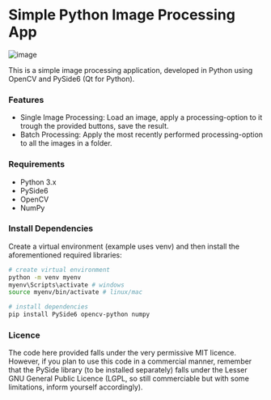 # Simple Python Image Processing App

![image](https://github.com/user-attachments/assets/fc166a42-e036-4fbc-b877-c6a329aea469)

This is a simple image processing application, developed in Python using OpenCV and PySide6 (Qt for Python).

### Features

- Single Image Processing: Load an image, apply a processing-option to it trough the provided buttons, save the result.
- Batch Processing: Apply the most recently performed processing-option to all the images in a folder.

### Requirements

- Python 3.x
- PySide6
- OpenCV
- NumPy

### Install Dependencies

Create a virtual environment (example uses venv) and then install the aforementioned required libraries:
```bash
# create virtual environment
python -m venv myenv
myenv\Scripts\activate # windows
source myenv/bin/activate # linux/mac

# install dependencies
pip install PySide6 opencv-python numpy
```

### Licence

The code here provided falls under the very permissive MIT licence. However, if you plan to use this code in a commercial manner, remember that the PySide library (to be installed separately) falls under the Lesser GNU General Public Licence (LGPL, so still commerciable but with some limitations, inform yourself accordingly).
